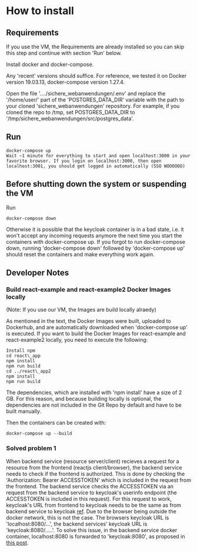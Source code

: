 # How to install

## Requirements

If you use the VM, the Requirements are already installed so you can skip this step and continue with section 'Run' below.

Install docker and docker-compose.

Any 'recent' versions should suffice. For reference, we tested it on Docker version 19.03.13, docker-compose version 1.27.4.

Open the file '..../sichere_webanwendungen/.env' and replace the '/home/user/' part of the 'POSTGRES_DATA_DIR' variable with the path to your cloned 'sichere_webanwendungen' repository. For example, if you cloned the repo to /tmp, set POSTGRES_DATA_DIR to '/tmp/sichere_webanwendungen/src/postgres_data'.

## Run

```console
docker-compose up
Wait ~1 minute for everything to start and open localhost:3000 in your favorite browser. If you login on localhost:3000, then open localhost:3001, you should get logged in automatically (SSO WOOOOOO)
```

## Before shutting down the system or suspending the VM

Run

```console
docker-compose down
```

Otherwise it is possible that the keycloak container is in a bad state, i.e. it won't accept any incoming requests anymore the next time you start the containers with docker-compose up. If you forgot to run docker-compose down, running 'docker-compose down' followed by 'docker-compose up' should reset the containers and make everything work again.

## Developer Notes

### Build react-example and react-example2 Docker Images locally

(Note: If you use our VM, the Images are build locally alraedy)

As mentioned in the text, the Docker Images were built, uploaded to Dockerhub, and are automatically downloaded when 'docker-compose up' is executed. If you want to build the Docker Images for react-example and react-example2 locally, you need to execute the following:
~~~console
Install npm
cd react\_app
npm install
npm run build
cd ../react\_app2
npm install
npm run build
~~~

The dependencies, which are installed with 'npm install' have a size of 2 GB. For this reason, and because building locally is optional, the dependencies are not included in the Git Repo by default and have to be built manually.

Then the containers can be created with:
```console
docker-compose up --build
```

### Solved problem 1

When backend service (resource server/client) recieves a request for a resource from the frontend (reactjs client/browser), the backend service needs to check if the frontend is authorized. This is done by checking the 'Authorization: Bearer ACCESSTOKEN' which is included in the request from the frontend. The backend service checks the ACCESSTOKEN via an request from the backend service to keycloak's userinfo endpoint (the ACCESSTOKEN is included in this request). For this request to work, keycloak's URL from frontend to keycloak needs to be the same as from backend service to keycloak [ref](https://stackoverflow.com/questions/59242073/keycloak-adapter-failed-to-verify-token-when-deploy-springboot-webapp-to-docker). Due to the browser being outside the docker network, this is not the case. The browsers keycloak URL is 'localhost:8080/...', the backend services' keycloak URL is 'keycloak:8080/.....'. To solve this issue, in the backend service docker container, localhost:8080 is forwarded to 'keycloak:8080', as proposed in [this post](https://unix.stackexchange.com/questions/182421/forwarding-a-localhostport-to-an-externalipnewport).
